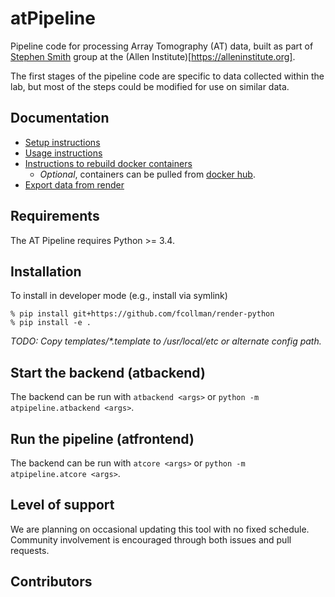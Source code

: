 # atPipeline

Pipeline code for processing Array Tomography (AT) data, built as part of [Stephen Smith](https://alleninstitute.org/what-we-do/brain-science/about/team/staff-profiles/stephen-j-smith/) group at the (Allen Institute)[https://alleninstitute.org].

The first stages of the pipeline code are specific to data collected within the lab, but most of the steps could be modified for use on similar data.

## Documentation
* [Setup instructions](docs/SETUP.md)
* [Usage instructions](docs/USAGE.md)
* [Instructions to rebuild docker containers](docs/DOCKER.md)
  * _Optional_, containers can be pulled from [docker hub](https://hub.docker.com/orgs/atpipeline).
* [Export data from render](docs/EXPORT.md)


## Requirements

The AT Pipeline requires Python >= 3.4.

## Installation

To install in developer mode (e.g., install via symlink)
```console
% pip install git+https://github.com/fcollman/render-python
% pip install -e .
```

_TODO: Copy templates/*.template to /usr/local/etc or alternate config path._

## Start the backend (atbackend)

The backend can be run with ```atbackend <args>``` or ```python -m atpipeline.atbackend <args>```.

## Run the pipeline (atfrontend)

The backend can be run with ```atcore <args>``` or ```python -m atpipeline.atcore <args>```.

## Level of support

We are planning on occasional updating this tool with no fixed schedule. Community involvement is encouraged through both issues and pull requests.

## Contributors
